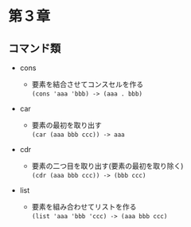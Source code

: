 # 第３章

## コマンド類

- cons

  - 要素を結合させてコンスセルを作る<br>
    `(cons 'aaa 'bbb) -> (aaa . bbb)`

- car
  - 要素の最初を取り出す<br>
    `(car (aaa bbb ccc)) -> aaa`
- cdr
  - 要素の二つ目を取り出す(要素の最初を取り除く)<br>
    `(cdr (aaa bbb ccc)) -> (bbb ccc)`
- list
  - 要素を組み合わせてリストを作る<br>
    `(list 'aaa 'bbb 'ccc) -> (aaa bbb ccc)`
